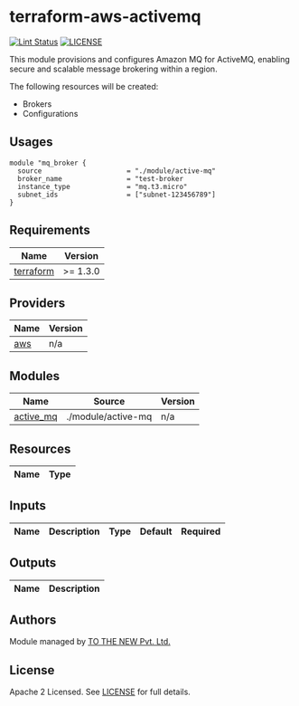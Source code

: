 # terraform-aws-activemq

[![Lint Status](https://github.com/tothenew/terraform-aws-activemq/workflows/Lint/badge.svg)](https://github.com/tothenew/terraform-aws-activemq/actions)
[![LICENSE](https://img.shields.io/github/license/tothenew/terraform-aws-activemq)](https://github.com/tothenew/terraform-aws-activemq/blob/master/LICENSE)

This module provisions and configures Amazon MQ for ActiveMQ, enabling secure and scalable message brokering within a region.

The following resources will be created:
- Brokers
- Configurations

## Usages
```
module "mq_broker {
  source                     = "./module/active-mq"
  broker_name                = "test-broker
  instance_type              = "mq.t3.micro"
  subnet_ids                 = ["subnet-123456789"]
}
```

<!-- BEGIN_TF_DOCS -->
## Requirements

| Name | Version |
|------|---------|
| <a name="requirement_terraform"></a> [terraform](#requirement\_terraform) | >= 1.3.0 |

## Providers

| Name | Version |
|------|---------|
| <a name="provider_aws"></a> [aws](#provider\_aws) | n/a |

## Modules

| Name | Source | Version |
|------|--------|---------|
| <a name="module_active-mq"></a> [active\_mq](#module\_active\_mq) | ./module/active-mq | n/a |

## Resources

| Name | Type |
|------|------|


## Inputs

| Name | Description | Type | Default | Required |
|------|-------------|------|---------|:--------:|

## Outputs

| Name | Description |
|------|-------------|


## Authors

Module managed by [TO THE NEW Pvt. Ltd.](https://github.com/tothenew)

## License

Apache 2 Licensed. See [LICENSE](https://github.com/tothenew/terraform-aws-activemq/blob/main/LICENSE) for full details.